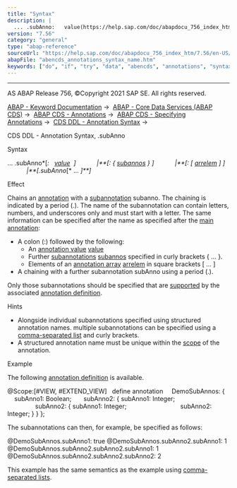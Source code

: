 ```yaml
---
title: "Syntax"
description: |
  ... .subAnno:   value(https://help.sap.com/doc/abapdocu_756_index_htm/7.56/en-US/abencds_annotations_syntax_value.htm)   :  subannos(https://help.sap.com/doc/abapdocu_756_index_htm/7.56/en-US/abencds_annotations_syntax_subanno.htm)   :  arrelem(https://help.sap.co
version: "7.56"
category: "general"
type: "abap-reference"
sourceUrl: "https://help.sap.com/doc/abapdocu_756_index_htm/7.56/en-US/abencds_annotations_syntax_name.htm"
abapFile: "abencds_annotations_syntax_name.htm"
keywords: ["do", "if", "try", "data", "abencds", "annotations", "syntax", "name"]
---
```


* * *

AS ABAP Release 756, ©Copyright 2021 SAP SE. All rights reserved.

[ABAP - Keyword Documentation](https://help.sap.com/doc/abapdocu_756_index_htm/7.56/en-US/abenabap.htm) →  [ABAP - Core Data Services (ABAP CDS)](https://help.sap.com/doc/abapdocu_756_index_htm/7.56/en-US/abencds.htm) →  [ABAP CDS - Annotations](https://help.sap.com/doc/abapdocu_756_index_htm/7.56/en-US/abencds_annotations.htm) →  [ABAP CDS - Specifying Annotations](https://help.sap.com/doc/abapdocu_756_index_htm/7.56/en-US/abencds_anno_usage.htm) →  [CDS DDL - Annotation Syntax](https://help.sap.com/doc/abapdocu_756_index_htm/7.56/en-US/abencds_annotations_syntax.htm) → 

CDS DDL - Annotation Syntax, .subAnno

Syntax

... .subAnno*\[*:   [value](https://help.sap.com/doc/abapdocu_756_index_htm/7.56/en-US/abencds_annotations_syntax_value.htm)  *\]*
           *|**\[*: { [subannos](https://help.sap.com/doc/abapdocu_756_index_htm/7.56/en-US/abencds_annotations_syntax_subanno.htm) } *\]*
           *|**\[*: \[ [arrelem](https://help.sap.com/doc/abapdocu_756_index_htm/7.56/en-US/abencds_annotations_syntax_array.htm) \] *\]*
           *|**\[*.subAnno*\[* ... *\]**\]*

Effect

Chains an [annotation](https://help.sap.com/doc/abapdocu_756_index_htm/7.56/en-US/abencds_annotations_syntax.htm) with a [subannotation](https://help.sap.com/doc/abapdocu_756_index_htm/7.56/en-US/abensub_annotation_glosry.htm "Glossary Entry") subanno. The chaining is indicated by a period (.). The name of the subannotation can contain letters, numbers, and underscores only and must start with a letter. The same information can be specified after the name as specified after the [main annotation](https://help.sap.com/doc/abapdocu_756_index_htm/7.56/en-US/abenmain_annotation_glosry.htm "Glossary Entry"):

-   A colon (:) followed by the following:
    -   An [annotation value](https://help.sap.com/doc/abapdocu_756_index_htm/7.56/en-US/abenannotation_value_glosry.htm "Glossary Entry") [value](https://help.sap.com/doc/abapdocu_756_index_htm/7.56/en-US/abencds_annotations_syntax_value.htm)
    -   Further [subannotations](https://help.sap.com/doc/abapdocu_756_index_htm/7.56/en-US/abensub_annotation_glosry.htm "Glossary Entry") [subannos](https://help.sap.com/doc/abapdocu_756_index_htm/7.56/en-US/abencds_annotations_syntax_subanno.htm) specified in curly brackets { ... }.
    -   Elements of an [annotation array](https://help.sap.com/doc/abapdocu_756_index_htm/7.56/en-US/abenannotation_array_glosry.htm "Glossary Entry") [arrelem](https://help.sap.com/doc/abapdocu_756_index_htm/7.56/en-US/abencds_annotations_syntax_array.htm) in square brackets \[ ... \]
-   A chaining with a further subannotation subAnno using a period (.).

Only those subannotations should be specified that are [supported](https://help.sap.com/doc/abapdocu_756_index_htm/7.56/en-US/abencds_f1_define_annotation_sub.htm) by the associated [annotation definition](https://help.sap.com/doc/abapdocu_756_index_htm/7.56/en-US/abencds_anno_definition_glosry.htm "Glossary Entry").

Hints

-   Alongside individual subannotations specified using structured annotation names. multiple subannotations can be specified using a [comma-separated list](https://help.sap.com/doc/abapdocu_756_index_htm/7.56/en-US/abencds_annotations_syntax_subanno.htm) and curly brackets.
-   A structured annotation name must be unique within the [scope](https://help.sap.com/doc/abapdocu_756_index_htm/7.56/en-US/abencds_annotations_scopes.htm) of the annotation.

Example

The following [annotation definition](https://help.sap.com/doc/abapdocu_756_index_htm/7.56/en-US/abencds_anno_definition_glosry.htm "Glossary Entry") is available.

@Scope:\[#VIEW, #EXTEND\_VIEW\]  
define annotation  
  DemoSubAnnos: {  
    subAnno1: Boolean;  
    subAnno2: { subAnno1: Integer;  
                subAnno2: { subAnno1: Integer;  
                            subAnno2: Integer; } } };

The subannotations can then, for example, be specified as follows:

@DemoSubAnnos.subAnno1: true
@DemoSubAnnos.subAnno2.subAnno1: 1
@DemoSubAnnos.subAnno2.subAnno2.subAnno1: 1
@DemoSubAnnos.subAnno2.subAnno2.subAnno2: 2

This example has the same semantics as the example using [comma-separated lists](https://help.sap.com/doc/abapdocu_756_index_htm/7.56/en-US/abencds_annotations_syntax_subanno.htm).